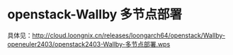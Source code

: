 # openstack-Wallby 多节点部署
具体见：http://cloud.loongnix.cn/releases/loongarch64/openstack/Wallby-openeuler2403/openstack2403-Wallby-多节点部署.wps 
